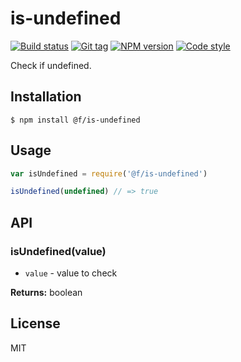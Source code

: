 
# is-undefined

[![Build status][travis-image]][travis-url]
[![Git tag][git-image]][git-url]
[![NPM version][npm-image]][npm-url]
[![Code style][standard-image]][standard-url]

Check if undefined.

## Installation

    $ npm install @f/is-undefined

## Usage

```js
var isUndefined = require('@f/is-undefined')

isUndefined(undefined) // => true
```

## API

### isUndefined(value)

- `value` - value to check

**Returns:** boolean

## License

MIT

[travis-image]: https://img.shields.io/travis/micro-js/is-undefined.svg?style=flat-square
[travis-url]: https://travis-ci.org/micro-js/is-undefined
[git-image]: https://img.shields.io/github/tag/micro-js/is-undefined.svg
[git-url]: https://github.com/micro-js/is-undefined
[standard-image]: https://img.shields.io/badge/code%20style-standard-brightgreen.svg?style=flat
[standard-url]: https://github.com/feross/standard
[npm-image]: https://img.shields.io/npm/v/@f/is-undefined.svg?style=flat-square
[npm-url]: https://npmjs.org/package/@f/is-undefined
